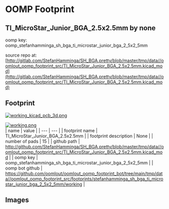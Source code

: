 # OOMP Footprint  
## TI_MicroStar_Junior_BGA_2.5x2.5mm  by none  
  
oomp key: oomp_stefanhamminga_sh_bga_ti_microstar_junior_bga_2_5x2_5mm  
  
source repo at: [http://gitlab.com/StefanHamminga/SH_BGA.pretty/blob/master/tmp/data//oomlout_oomp_footprint_src/TI_MicroStar_Junior_BGA_2.5x2.5mm.kicad_mod](http://gitlab.com/StefanHamminga/SH_BGA.pretty/blob/master/tmp/data//oomlout_oomp_footprint_src/TI_MicroStar_Junior_BGA_2.5x2.5mm.kicad_mod)  
## Footprint  
  
[![working_kicad_pcb_3d.png](working_kicad_pcb_3d_600.png)](working_kicad_pcb_3d.png)  
  
[![working.png](working_600.png)](working.png)  
| name | value | 
| --- | --- | 
| footprint name | TI_MicroStar_Junior_BGA_2.5x2.5mm | 
| footprint description | None | 
| number of pads | 15 | 
| github path | http://github.com/StefanHamminga/SH_BGA.pretty/blob/master/tmp/data//oomlout_oomp_footprint_src/TI_MicroStar_Junior_BGA_2.5x2.5mm.kicad_mod | 
| oomp key | oomp_stefanhamminga_sh_bga_ti_microstar_junior_bga_2_5x2_5mm | 
| oomp bot github | https://github.com/oomlout/oomlout_oomp_footprint_bot/tree/main/tmp/data//oomlout_oomp_footprint_src/footprints/stefanhamminga_sh_bga_ti_microstar_junior_bga_2_5x2_5mm/working | 
## Images  

